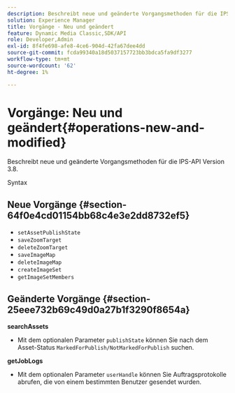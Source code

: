 ```yaml
---
description: Beschreibt neue und geänderte Vorgangsmethoden für die IPS-API Version 3.8.
solution: Experience Manager
title: Vorgänge - Neu und geändert
feature: Dynamic Media Classic,SDK/API
role: Developer,Admin
exl-id: 8f4fe698-afe8-4ce6-904d-42fa67dee4dd
source-git-commit: fcda99340a18d5037157723bb3bdca5fa9df3277
workflow-type: tm+mt
source-wordcount: '62'
ht-degree: 1%

---
```


# Vorgänge: Neu und geändert{#operations-new-and-modified}

Beschreibt neue und geänderte Vorgangsmethoden für die IPS-API Version 3.8.

Syntax

## Neue Vorgänge {#section-64f0e4cd01154bb68c4e3e2dd8732ef5}

* `setAssetPublishState`
* `saveZoomTarget`
* `deleteZoomTarget`
* `saveImageMap`
* `deleteImageMap`
* `createImageSet`
* `getImageSetMembers`

## Geänderte Vorgänge {#section-25eee732b69c49d0a27b1f3290f8654a}

**searchAssets**

* Mit dem optionalen Parameter `publishState` können Sie nach dem Asset-Status `MarkedForPublish/NotMarkedForPublish` suchen.

**getJobLogs**

* Mit dem optionalen Parameter `userHandle` können Sie Auftragsprotokolle abrufen, die von einem bestimmten Benutzer gesendet wurden.
